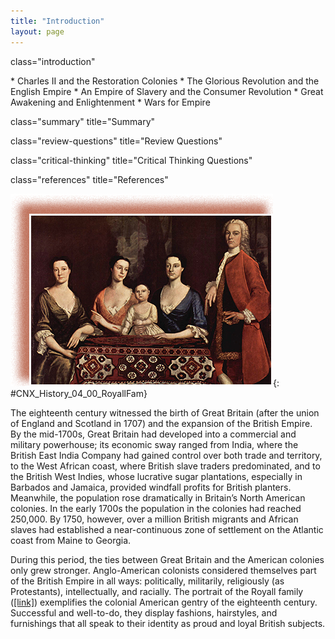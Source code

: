 ```yaml
---
title: "Introduction"
layout: page
---
```



<cnx-pi data-type="cnx.flag.introduction"> class="introduction" </cnx-pi>

<div data-type="abstract" markdown="1">
* Charles II and the Restoration Colonies
* The Glorious Revolution and the English Empire
* An Empire of Slavery and the Consumer Revolution
* Great Awakening and Enlightenment
* Wars for Empire

</div>

<cnx-pi data-type="cnx.eoc">class="summary" title="Summary"</cnx-pi>

<cnx-pi data-type="cnx.eoc">class="review-questions" title="Review Questions"</cnx-pi>

<cnx-pi data-type="cnx.eoc">class="critical-thinking" title="Critical Thinking Questions"</cnx-pi>

<cnx-pi data-type="cnx.eoc">class="references" title="References"</cnx-pi>

 ![A painting depicts Isaac Royall with three women and a small child. Royall stands; the women are seated at his side. All are dressed formally in the fashion of the times, with the women in low-necked gowns with ruffled sleeves and Royall in a long coat and a white ruffled cravat.](../resources/CNX_History_04_00_RoyallFam.jpg "Isaac Royall and his family, seen here in a 1741 portrait by Robert Feke, moved to Medford, Massachusetts, from the West Indian island of Antigua, bringing their slaves with them. They were an affluent British colonial family, proud of their success and the success of the British Empire."){: #CNX_History_04_00_RoyallFam}

The eighteenth century witnessed the birth of Great Britain (after the union of England and Scotland in 1707) and the expansion of the British Empire. By the mid-1700s, Great Britain had developed into a commercial and military powerhouse; its economic sway ranged from India, where the British East India Company had gained control over both trade and territory, to the West African coast, where British slave traders predominated, and to the British West Indies, whose lucrative sugar plantations, especially in Barbados and Jamaica, provided windfall profits for British planters. Meanwhile, the population rose dramatically in Britain’s North American colonies. In the early 1700s the population in the colonies had reached 250,000. By 1750, however, over a million British migrants and African slaves had established a near-continuous zone of settlement on the Atlantic coast from Maine to Georgia.

During this period, the ties between Great Britain and the American colonies only grew stronger. Anglo-American colonists considered themselves part of the British Empire in all ways: politically, militarily, religiously (as Protestants), intellectually, and racially. The portrait of the Royall family ([\[link\]](#CNX_History_04_00_RoyallFam)) exemplifies the colonial American gentry of the eighteenth century. Successful and well-to-do, they display fashions, hairstyles, and furnishings that all speak to their identity as proud and loyal British subjects.

